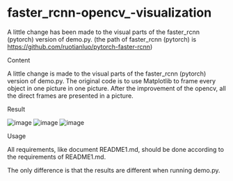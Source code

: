 ﻿# faster_rcnn-opencv_-visualization
  A little change has been made to the visual parts of the faster_rcnn (pytorch) version of demo.py. (the path of faster_rcnn (pytorch) is https://github.com/ruotianluo/pytorch-faster-rcnn)

Content

A little change is made to the visual parts of the faster_rcnn (pytorch) version of demo.py. The original code is to use Matplotlib to frame every object in one picture in one picture. After the improvement of the opencv, all the direct frames are presented in a picture.

Result


![image](https://github.com/zhangjunyi1225054736/faster_rcnn-opencv_-visualization/blob/master/output/000456.jpg)
![image](https://github.com/zhangjunyi1225054736/faster_rcnn-opencv_-visualization/blob/master/output/001150.jpg)
![image](https://github.com/zhangjunyi1225054736/faster_rcnn-opencv_-visualization/blob/master/output/004545.jpg)

Usage


All requirements, like document README1.md, should be done according to the requirements of README1.md.

The only difference is that the results are different when running demo.py.

